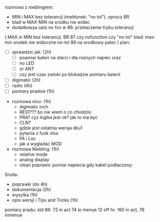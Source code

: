 rozmowa z nieblingiem:
- MIN i MAX bez tolerancji (meldunek: "no tol"), oprocz BR
- blad w MAX-MIN na srodku nie widac
- dodatkowya opis no fcn w 86: przelaczenie trybu tolerancji

(
	MAX in MIN bez tolerancji. BR 87 czy nofunction czy "no tol"
	blad: max-min srodek nie widoczne
	no-tol 86 na srodkowy palec
)
plan:
- [ ] sprawdzic jak: (2h)
	- [ ] poamiar bateri na starci i dla roznych napiec oraz
	- [ ] no LED
	- [ ] or ANT
	- [ ] czy jest czas zwloki po blokadzie pomiaru baterii
- [ ] digimatic (2h)
- [ ] radio (4h)
- [ ] pomiary pradow (1h)
- rozmowa nico: (1h)
	- digimatic inch
	- RES1??? bo nie wiem o co chodzilo
	- PRA? cyz logika jest ok? jak to ma byc
	- CLN?
	- gdzie jest ostatnia wersja dku1
	- pytania z funk xlsa
	- FA i Loc
	- jak a wygladac MOD
- rozmowa Niebling: (1h)
	- relative mode
	- analog display
	- clean
poprawic pomiar napiecia gdy kabel podlaczony: 

Sroda:
- poprawki (do 4h)
- dokumentacja (2h)
- wysylka (1h)
- opis wersji i Tips and Tricks (1h)

pomiary pradu:
std 86: 72 in act 74 in menue 12 off
hr: 160 in act, 76 inmenue